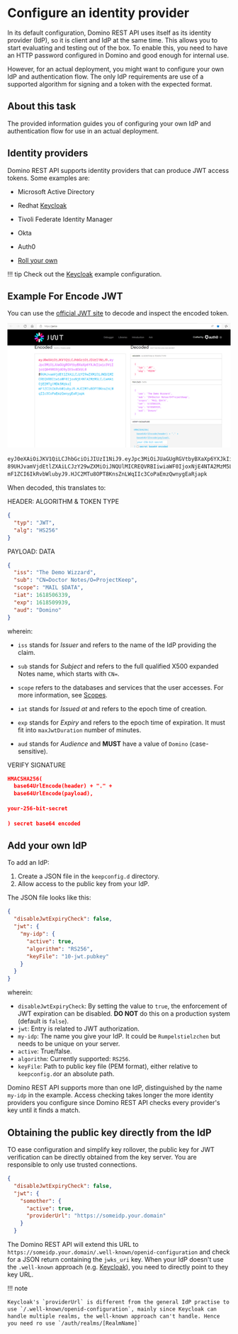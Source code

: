 # Configure an identity provider

In its default configuration, Domino REST API uses itself as its identity provider (IdP), so it is client and IdP at the same time.
This allows you to start evaluating and testing out of the box. To enable this, you need to have an HTTP password configured in Domino and good enough for internal use.

However, for an actual deployment, you might want to configure your own IdP and authentication flow. The only IdP requirements are use of a supported algorithm for signing and a token with the expected format.

## About this task

The provided information guides you of configuring your own IdP and authentication flow for use in an actual deployment.

## Identity providers

Domino REST API supports identity providers that can produce JWT access tokens. Some examples are:

- Microsoft Active Directory
- Redhat [Keycloak](https://keycloak.org/)

- Tivoli Federate Identity Manager
- Okta
- Auth0

- [Roll your own](../../references/security/customIdp.md)

<!-- prettier-ignore -->
!!! tip
    Check out the [Keycloak](configuringKeycloak.md) example configuration.

## Example For Encode JWT

You can use the [official JWT site](https://jwt.io/) to decode and inspect the encoded token.

![JWT Encode & Decode](../../assets/images/JWTEncode&Decode.png)

```bash
eyJ0eXAiOiJKV1QiLCJhbGciOiJIUzI1NiJ9.eyJpc3MiOiJUaGUgRGVtbyBXaXp6YXJkIiwic3ViIjoiQ049RG9jdG9yIE5vdGVzL0
89UHJvamVjdEtlZXAiLCJzY29wZXMiOiJNQUlMICREQVRBIiwiaWF0IjoxNjE4NTA2MzM5LCJleHAiOjE2MTg1MDk5MzksI
mF1ZCI6IkRvbWlubyJ9.HJC2MTu8OPT8KnsZnLWqIIc3CoPaEmzQwnygEaRjapk
```

When decoded, this translates to:

HEADER: ALGORITHM & TOKEN TYPE

```json
{
  "typ": "JWT",
  "alg": "HS256"
}
```

PAYLOAD: DATA

```json
{
  "iss": "The Demo Wizzard",
  "sub": "CN=Doctor Notes/O=ProjectKeep",
  "scope": "MAIL $DATA",
  "iat": 1618506339,
  "exp": 1618509939,
  "aud": "Domino"
}
```

wherein:

- `iss` stands for _Issuer_ and refers to the name of the IdP providing the claim.
- `sub` stands for _Subject_ and refers to the full qualified X500 expanded Notes name, which starts with `CN=`.
- `scope` refers to the databases and services that the user accesses. For more information, see [Scopes](../../references/usingdominorestapi/scopes.md).

- `iat` stands for _Issued at_ and refers to the epoch time of creation.
- `exp` stands for _Expiry_ and refers to the epoch time of expiration. It must fit into `maxJwtDuration` number of minutes.
- `aud` stands for _Audience_ and **MUST** have a value of `Domino` (case-sensitive).

VERIFY SIGNATURE

```json
HMACSHA256(
  base64UrlEncode(header) + "." +
  base64UrlEncode(payload),

your-256-bit-secret

) secret base64 encoded
```

## Add your own IdP

To add an IdP:

1. Create a JSON file in the `keepconfig.d` directory.
2. Allow access to the public key from your IdP.

The JSON file looks like this:

```json
{
  "disableJwtExpiryCheck": false,
  "jwt": {
    "my-idp": {
      "active": true,
      "algorithm": "RS256",
      "keyFile": "10-jwt.pubkey"
    }
  }
}
```

wherein:

- `disableJwtExpiryCheck`: By setting the value to `true`, the enforcement of JWT expiration can be disabled. **DO NOT** do this on a production system (default is `false`).
- `jwt`: Entry is related to JWT authorization.
- `my-idp`: The name you give your IdP. It could be `Rumpelstielzchen` but needs to be unique on your server.
- `active`: True/false.
- `algorithm`: Currently supported: `RS256`.
- `keyFile`: Path to public key file (PEM format), either relative to `keepconfig.d`or an absolute path.

Domino REST API supports more than one IdP, distinguished by the name `my-idp` in the example. Access checking takes longer the more identity providers you configure since Domino REST API checks every provider's key until it finds a match.

## Obtaining the public key directly from the IdP

TO ease configuration and simplify key rollover, the public key for JWT verification can be directly obtained from the key server. You are responsible to only use trusted connections.

```json
{
  "disableJwtExpiryCheck": false,
  "jwt": {
    "somother": {
      "active": true,
      "providerUrl": "https://someidp.your.domain"
    }
  }
```

The Domino REST API will extend this URL to `https://someidp.your.domain/.well-known/openid-configuration` and check for a JSON return containing the `jwks_uri` key. When your IdP doesn't use the `.well-known` approach (e.g. [Keycloak](./configuringKeycloak.md)), you need to directly point to they key URL.

!!! note

    Keycloak's `providerUrl` is different from the general IdP practise to use `/.well-known/openid-configuration`, mainly since Keycloak can handle multiple realms, the well-known approach can't handle. Hence you need ro use `/auth/realms/[RealmName]`
